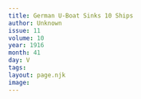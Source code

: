```yaml
---
title: German U-Boat Sinks 10 Ships
author: Unknown
issue: 11
volume: 10
year: 1916
month: 41
day: V
tags:
layout: page.njk
image:
---
```






